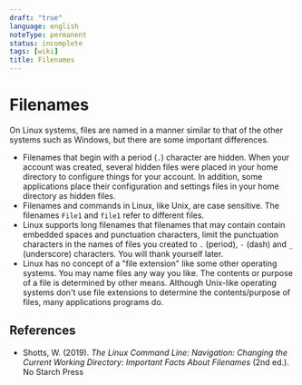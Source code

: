 ```yaml
---
draft: "true"
language: english
noteType: permanent
status: incomplete
tags: [wiki]
title: Filenames
---
```


# Filenames

On Linux systems, files are named in a manner similar to that of the other systems such as Windows, but there are some important differences.

- Filenames that begin with a period (`.`) character are hidden. When your account was created, several hidden files were placed in your home directory to configure things for your account. In addition, some applications place their configuration and settings files in your home directory as hidden files.
- Filenames and commands in Linux, like Unix, are case sensitive. The filenames `File1` and `file1` refer to different files.
- Linux supports long filenames that filenames that may contain contain embedded spaces and punctuation characters, limit the punctuation characters in the names of files you created to `.` (period), `-` (dash) and `_` (underscore) characters. You will thank yourself later.
- Linux has no concept of a "file extension" like some other operating systems. You may name files any way you like. The contents or purpose of a file is determined by other means. Although Unix-like operating systems don't use file extensions to determine the contents/purpose of files, many applications programs do.

## References

- Shotts, W. (2019). _The Linux Command Line: Navigation: Changing the Current Working Directory: Important Facts About Filenames_ (2nd ed.). No Starch Press
